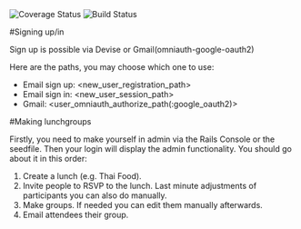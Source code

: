 <img src="https://coveralls.io/repos/Bumbledebee/Debbie_go_lunch/badge.png?branch=master" alt="Coverage Status" />

<img src="https://travis-ci.org/Bumbledebee/Debbie_go_lunch.png?branch=master" alt="Build Status" />

#Signing up/in

Sign up is possible via Devise or Gmail(omniauth-google-oauth2)

Here are the paths, you may choose which one to use:

+ Email sign up:     <new_user_registration_path>
+ Email sign in:     <new_user_session_path>
+ Gmail:     <user_omniauth_authorize_path(:google_oauth2)>

#Making lunchgroups

Firstly, you need to make yourself in admin via the Rails Console or the seedfile.
Then your login will display the admin functionality.
You should go about it in this order:

1. Create a lunch (e.g. Thai Food).
2. Invite people to RSVP to the lunch. Last minute adjustments of participants you can also do manually.
3. Make groups. If needed you can edit them manually afterwards.
4. Email attendees their group.
